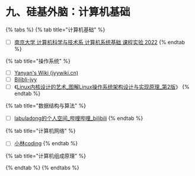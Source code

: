 # 九、硅基外脑：计算机基础



{% tabs %}
{% tab title="计算机基础" %}
* [ ] [南京大学 计算机科学与技术系 计算机系统基础 课程实验 2022](https://nju-projectn.github.io/ics-pa-gitbook/ics2022/index.html)
{% endtab %}

{% tab title="操作系统" %}
* [ ] [Yanyan's Wiki (jyywiki.cn)](https://jyywiki.cn/)
* [ ] [Bilibli-jyy](https://space.bilibili.com/202224425/?spm\_id\_from=333.999.0.0)
* [ ] 《[Linux内核设计的艺术\_图解Linux操作系统架构设计与实现原理\_第2版](https://njnueducn-my.sharepoint.com/:b:/g/personal/19220422\_njnu\_edu\_cn/Ec8rsPfROwNIuEXjriodLnIB0xVOheLQzS\_KOGV-1mYs3A)》
{% endtab %}

{% tab title="数据结构与算法" %}
* [ ] [labuladong的个人空间\_哔哩哔哩\_bilibili](https://space.bilibili.com/14089380?spm\_id\_from=333.337.0.0)
{% endtab %}

{% tab title="计算机网络" %}
* [ ] [小林coding](https://xiaolincoding.com/)
{% endtab %}

{% tab title="计算机组成原理" %}

{% endtab %}
{% endtabs %}
